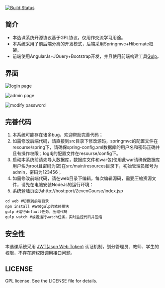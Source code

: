 [![Build Status](https://travis-ci.org/ZevenFang/zevencourse.svg?branch=master)](https://travis-ci.org/ZevenFang/zevencourse)

## 简介
* 本选课系统开源协议基于GPL协议，仅用作交流学习用途。
* 本系统采用了前后端分离的开发模式，后端采用Springmvc+Hibernate框架。
* 前端使用AngularJs+JQuery+Bootstrap开发，并且使用前端构建工具[Gulp](http://gulpjs.com/)。

## 界面
![login page](https://raw.github.com/ZevenFang/zevencourse/master/screenshot/course_1.png)

![admin page](https://raw.github.com/ZevenFang/zevencourse/master/screenshot/course_2.png)

![modify password](https://raw.github.com/ZevenFang/zevencourse/master/screenshot/course_3.png)

## 完善代码
1. 本系统可能存在诸多bug，欢迎帮助完善代码；
2. 如需修改后端代码，请直接到src目录下修改源码，springmvc的配置文件在resourse/spring下，请确保spring-config.xml数据库的用户名和密码正确并且有操作权限；log4j的配置文件在resourse/config下。
3. 启动本系统前请先导入数据库，数据库文件和war包(使用此war请确保数据库用户名为root且密码为空)在src/main/resources目录下，初始管理员账号为admin，密码为123456；
4. 如需修改前端代码，请在web目录下编辑，每次编辑源码，需要压缩资源文件，请先在电脑安装NodeJs的运行环境：
5. 系统登陆页面为http://host:port/ZevenCourse/index.jsp
```shell
cd web #切换到前端目录
npm install #安装gulp的依赖模块
gulp #运行default任务，压缩代码
gulp watch #或者运行watch任务，实时监控代码并压缩
```

## 安全性
本选课系统采用 [JWT(Json Web Token)](https://jwt.io/) 认证机制，划分管理员、教师、学生的权限，不存在跨权限调用接口问题。

## LICENSE
GPL license. See the LICENSE file for details.
